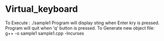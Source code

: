 # Virtual_keyboard
To Execute : ./sample1
Program will display sting when Enter kry is pressed. Program will quit when 'q' button is pressed.
To Generate new object file: g++ -o sample1 sample1.cpp -lncurses
